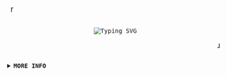 <!-- GitHub Profile -->
<div align="justify">

<!-- Profile -->
  <p align="left"><strong><samp>「</samp></strong></p>
    <p align="center">
      <samp>
        <br>
          <image href="https://git.io/typing-svg"><img src="https://readme-typing-svg.herokuapp.com?font=JetBrains+Mono&duration=4300&pause=1000&color=33FF33&center=true&vCenter=true&width=435&lines=Hello+world%2C+my+name+is+Sergei;I+am+a+self-taught+programmer" alt="Typing SVG">
        <br>
      </samp>
    </p>
  <p align="right"><strong><samp>」</samp></strong></p>

  <br>

  <details>
  <summary><samp><b>MORE INFO</b></samp></summary>

  <h2></h2><br>

  <!-- Contact Me -->
  <p align="center">
    <samp>
      [CONTACT ME]
    </samp>
  </p>
   <p align="center">
    <a href="https://www.linkedin.com/in/sergei-koshelev-289314153/">
      <img alt="LinkedIn" src="https://img.shields.io/badge/-LinkedIn-0A66C2?logo=linkedin&logoColor=white&style=flat" />
    </a>
  </p>
  
  
  <h2></h2><br>
  
  <p align="center">
    <samp>
      [TOOLS THAT I USE]
    </samp>
  </p>
    <div align="center">
      <img alt="HTML" src="https://img.shields.io/badge/-HTML5-E34F26?logo=html5&logoColor=white&style=flat" />
      <img alt="CSS" src="https://img.shields.io/badge/-CSS3-1572B6?logo=css3&logoColor=white&style=flat" />
      <img alt="JavaScript" src="https://img.shields.io/badge/-JavaScript-F7DF1E?logo=javascript&logoColor=white&style=flat" />
      <img alt="TypeScript" src="https://img.shields.io/badge/-TypeScript-3178C6?logo=typescript&logoColor=white&style=flat" />
      <img alt="Python" src="https://img.shields.io/badge/-Python-3776AB?logo=python&logoColor=white&style=flat" />
      <img alt="GIT" src="https://img.shields.io/badge/-Git-F05032?style=flat-square&logo=git&logoColor=white" />
      <img alt="NodeJS" src="https://img.shields.io/badge/-Nodejs-43853d?style=flat-square&logo=Node.js&logoColor=white" />
      <img alt="npm" src="https://img.shields.io/badge/-NPM-CB3837?style=flat-square&logo=npm&logoColor=white" />
      <img alt="EXPRESS" src="https://img.shields.io/badge/-EXPRESS-000000?logo=express&logoColor=white&style=flat" />
      <img alt="SASS" src="https://img.shields.io/badge/-Sass-CC6699?style=flat-square&logo=sass&logoColor=white" />
      <img alt="React" src="https://img.shields.io/badge/-React-45b8d8?style=flat&logo=react&logoColor=white" />
      <img alt="MongoDB" src="https://img.shields.io/badge/-MongoDB-13aa52?style=flat-square&logo=mongodb&logoColor=white" />
      <img alt="ArchLinux" src="https://img.shields.io/badge/-Arch%20Linux-1793D1?logo=arch-linux&logoColor=white&style=flat" />
    </div>
  <h2></h2><br>

  <p align="center">
    <samp>
      [MY STATS]
    </samp>
  </p>
  
  <!-- Github Stats -->
  <div align="center">
    <table>
      <tr>
        <a href="https://github.com/SeverusVape"><img src="http://github-readme-streak-stats.herokuapp.com?user=SeverusVape&theme=tokyonight&background=000000" alt="edisonlee55's github stats"></a>
      </tr>
      <tr>
        <a href="https://github.com/SeverusVape"><img src="https://github-readme-stats.vercel.app/api?username=SeverusVape&show_icons=true&theme=tokyonight" alt="edisonlee55's github stats"></a>
      </tr>
    </table>
  </div>
  <div align="center">
    <tr>
      <a href="https://github.com/SeverusVape"><img src="https://github-readme-stats.vercel.app/api/top-langs/?username=SeverusVape&layout=compact&theme=tokyonight" alt="edisonlee55's github stats"></a>
    </tr>
  </div>
  </details>
</div>
